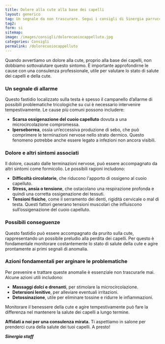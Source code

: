 ```yaml
---
title: Dolore alla cute alla base dei capelli
layout: generico
tag: Un segnale da non trascurare. Segui i consigli di Sinergia parrucchieri a Gonars
tag2:
form: si
sitemap:
image: /images/consigli/dolorecuoiocappelluto.jpg
categories: Consigli
permalink: /dolorecuoiocappelluto
---
```


Quando avvertiamo un dolore alla cute, proprio alla base dei capelli, non dobbiamo sottovalutare questo sintomo. È importante approfondirne le cause con una consulenza professionale, utile per valutare lo stato di salute dei capelli e della cute.

### Un segnale di allarme

Questo fastidio localizzato sulla testa è spesso il campanello d’allarme di possibili problematiche tricologiche su cui è necessario intervenire tempestivamente. Le cause più comuni possono includere:

- **Scarsa ossigenazione del cuoio capelluto** dovuta a una microcircolazione compromessa.
- **Iperseborrea**, ossia un’eccessiva produzione di sebo, che può comprimere le terminazioni nervose nello strato dermico. Questo fenomeno potrebbe anche essere legato a infezioni non ancora visibili.

### Dolore e altri sintomi associati

Il dolore, causato dalle terminazioni nervose, può essere accompagnato da altri sintomi come formicolio. Le possibili ragioni includono:

- **Difficoltà circolatorie**, che riducono l'apporto di ossigeno al cuoio capelluto.
- **Stress, ansia o tensione**, che ostacolano una respirazione profonda e quindi una corretta ossigenazione dei tessuti.
- **Tensioni fisiche**, come il serramento dei denti, rigidità cervicale o mal di testa. Questi fattori generano tensioni muscolari che influiscono sull’ossigenazione del cuoio capelluto.

### Possibili conseguenze

Questo fastidio può essere accompagnato da prurito sulla cute, rappresentando un possibile preludio alla perdita dei capelli. Per questo è fondamentale monitorare costantemente lo stato di salute della cute e agire prontamente ai primi segnali di anomalia.

### Azioni fondamentali per arginare le problematiche

Per prevenire e trattare queste anomalie è essenziale non trascurarle mai. Alcune azioni utili includono:

- **Massaggi dolci e drenanti**, per stimolare la microcircolazione.
- **Detersioni lenitive**, per alleviare eventuali irritazioni.
- **Detossinazione**, utile per eliminare tossine e ridurre le infiammazioni.

Monitorare il benessere della cute e agire tempestivamente può fare la differenza nel mantenere la salute dei capelli a lungo termine.

**Affidati a noi per una consulenza mirata.** Ti aspettiamo in salone per prenderci cura della salute dei tuoi capelli. A presto!

***Sinergia staff***
